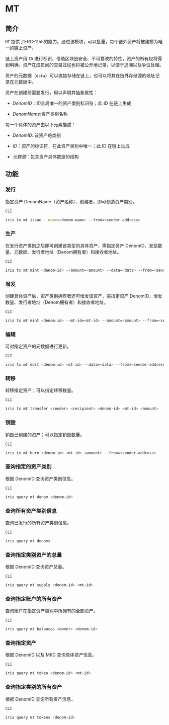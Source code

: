 # MT

## 简介

`MT` 提供了ERC-1155的能力。通过该模块，可以批量，每个链外资产将被建模为唯一的链上资产。

链上资产用 `ID` 进行标识，借助区块链安全、不可篡改的特性，资产的所有权将得到明确。资产在成员间的交易过程也将被公开地记录，以便于追溯以及争议处理。

资产的元数据（`data`）可以直接存储在链上，也可以将其在链外存储源的地址记录在元数据中。

资产在创建前需要发行，用以声明其抽象属性：

- _DenomID_：即全局唯一的资产类别标识符；此 ID 在链上生成

- _DenomName_:资产类别名称

每一个具体的资产由以下元素描述：

- _DenomID_: 该资产的类别

- _ID_：资产的标识符，在此资产类别中唯一；此 ID 在链上生成

- _元数据_：包含资产具体数据的结构

## 功能

### 发行

指定资产 DenomName（资产名称）、创建者，即可创造资产类别。

`CLI`

```bash
iris tx mt issue --name=<denom-name> --from=<sender-address>
```

### 生产

在发行资产类别之后即可创建该类型的具体资产，需指定资产 DenomID、发型数量、元数据、发行者地址（Denom拥有者）和接收者地址。

`CLI`

```bash
iris tx mt mint <denom-id> --amount=<amount> --data=<data> --from=<sender-address> --recipient=<recipient-address>
```

### 增发

创建具体资产后，资产类别拥有者还可增发该资产，需指定资产 DenomID、增发数量、发行者地址（Denom拥有者）和接收者地址。

`CLI`

```bash
iris tx mt mint <denom-id> --mt-id=<mt-id> --amount=<amount> --from=<sender-address> --recipient=<recipient-address>
```

### 编辑

可对指定资产的元数据进行更新。

`CLI`

```bash
iris tx mt edit <denom-id> <mt-id> --data=<data> --from=<sender-address>
```

### 转移

转移指定资产；可以指定转移数量。

`CLI`

```bash
iris tx mt transfer <sender> <recipient> <denom-id> <mt-id> <amount>
```

### 销毁

销毁已创建的资产；可以指定销毁数量。

`CLI`

```bash
iris tx mt burn <denom-id> <mt-id> <amount> --from=<sender-address>
```

### 查询指定的资产类别

根据 DenomID 查询资产类别信息。

`CLI`

```bash
iris query mt denom <denom-id>
```

### 查询所有资产类别信息

查询已发行的所有资产类别信息。

`CLI`

```bash
iris query mt denoms
```

### 查询指定类别资产的总量

根据 DenomID 查询资产总量。

`CLI`

```bash
iris query mt supply <denom-id> <mt-id>
```

### 查询指定账户的所有资产

查询账户在指定资产类别中所拥有的全部资产。

`CLI`

```bash
iris query mt balances <owner> <denom-id>
```

### 查询指定资产

根据 DenomID 以及 MtID 查询具体资产信息。

`CLI`

```bash
iris query mt token <denom-id> <mt-id>
```

### 查询指定类别的所有资产

根据 DenomID 查询所有资产信息。

`CLI`

```bash
iris query mt tokens <denom-id>
```
